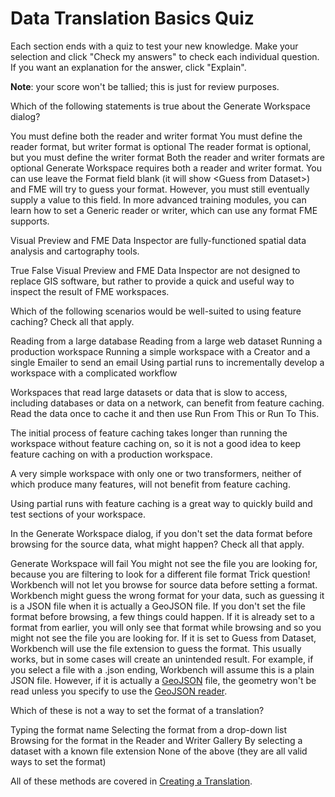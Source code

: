 # Data Translation Basics Quiz

Each section ends with a quiz to test your new knowledge. Make your selection and click "Check my answers" to check each individual question. If you want an explanation for the answer, click "Explain".

**Note**: your score won't be tallied; this is just for review purposes.

<quiz name="">
  <question>
    <p>
      Which of the following statements is true about the Generate Workspace dialog?
    </p>
    <answer correct>You must define both the reader and writer format</answer>
    <answer>You must define the reader format, but writer format is optional</answer>
    <answer>The reader format is optional, but you must define the writer format</answer>
    <answer>Both the reader and writer formats are optional</answer>
    <explanation>Generate Workspace requires both a reader and writer format. You can use leave the Format field blank (it will show &lt;Guess from Dataset&gt;) and FME will try to guess your format. However, you must still eventually supply a value to this field. In more advanced training modules, you can learn how to set a Generic reader or writer, which can use any format FME supports.</explanation>
  </question>
  <question>
    <p>
      Visual Preview and FME Data Inspector are fully-functioned spatial data analysis and cartography tools.
    </p>
    <answer>True</answer>
    <answer correct>False</answer>
    <explanation>Visual Preview and FME Data Inspector are not designed to replace GIS software, but rather to provide a quick and useful way to inspect the result of FME workspaces.</explanation>
  </question>
  <question multiple>
    <p>
      Which of the following scenarios would be well-suited to using feature caching? Check all that apply.
    </p>
    <answer correct>Reading from a large database</answer>
    <answer correct>Reading from a large web dataset</answer>
    <answer>Running a production workspace</answer>
    <answer>Running a simple workspace with a Creator and a single Emailer to send an email</answer>
    <answer correct>Using partial runs to incrementally develop a workspace with a complicated workflow</answer>
    <explanation>
      <p>
        Workspaces that read large datasets or data that is slow to access, including databases or data on a network, can benefit from feature caching. Read the data once to cache it and then use Run From This or Run To This.
      </p>
      <p>
        The initial process of feature caching takes longer than running the workspace without feature caching on, so it is not a good idea to keep feature caching on with a production workspace.
      </p>
      <p>
        A very simple workspace with only one or two transformers, neither of which produce many features, will not benefit from feature caching.
      </p>
      <p>
        Using partial runs with feature caching is a great way to quickly build and test sections of your workspace.
      </p>
    </explanation>
  </question>
  <question multiple>
    <p>
      In the Generate Workspace dialog, if you don't set the data format before browsing for the source data, what might happen? Check all that apply.
    </p>
    <answer>Generate Workspace will fail</answer>
    <answer correct>You might not see the file you are looking for, because you are filtering to look for a different file format</answer>
    <answer>Trick question! Workbench will not let you browse for source data before setting a format.</answer>
    <answer correct>Workbench might guess the wrong format for your data, such as guessing it is a JSON file when it is actually a GeoJSON file.</answer>
    <explanation>
        If you don't set the file format before browsing, a few things could happen. If it is already set to a format from earlier, you will only see that format while browsing and so you might not see the file you are looking for. If it is set to Guess from Dataset, Workbench will use the file extension to guess the format. This usually works, but in some cases will create an unintended result. For example, if you select a file with a .json ending, Workbench will assume this is a plain JSON file. However, if it is actually a <a href="https://en.wikipedia.org/wiki/GeoJSON">GeoJSON</a> file, the geometry won't be read unless you specify to use the <a href="https://docs.safe.com/fme/html/FME_Desktop_Documentation/FME_ReadersWriters/geojson/geojson.htm">GeoJSON reader</a>.
    </explanation>
  </question>
  <question>
    <p>
      Which of these is not a way to set the format of a translation?
    </p>
    <answer>Typing the format name</answer>
    <answer>Selecting the format from a drop-down list</answer>
    <answer>Browsing for the format in the Reader and Writer Gallery</answer>
    <answer>By selecting a dataset with a known file extension</answer>
    <answer>None of the above (they are all valid ways to set the format)</answer>
    <explanation>
      <p>
        All of these methods are covered in <a href="./1.05.CreatingATranslation.html">Creating a Translation</a>.
      </p>
    </explanation>
  </question>
</quiz>
